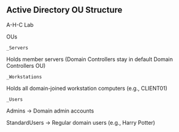 ## Active Directory OU Structure
  A-H-C Lab
  
  OUs
    
    _Servers 
  Holds member servers (Domain Controllers stay in default Domain Controllers OU)
    
    _Workstations
  Holds all domain-joined workstation computers (e.g., CLIENT01)
  
    _Users
  Admins → Domain admin accounts
  
  StandardUsers → Regular domain users (e.g., Harry Potter)
